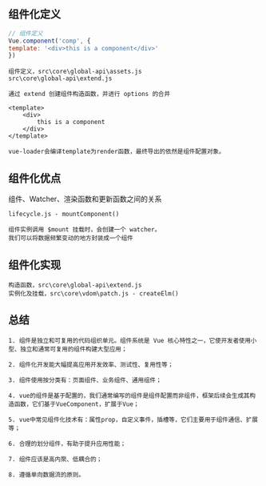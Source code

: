 ## 组件化定义

```js
// 组件定义
Vue.component('comp', {
template: '<div>this is a component</div>'
})
```

```
组件定义，src\core\global-api\assets.js
src\core\global-api\extend.js

通过 extend 创建组件构造函数，并进行 options 的合并
```



```vue
<template>
	<div>
		this is a component
	</div>
</template>
```

```
vue-loader会编译template为render函数，最终导出的依然是组件配置对象。
```





## 组件化优点

组件、Watcher、渲染函数和更新函数之间的关系

```
lifecycle.js - mountComponent()
```

```
组件实例调用 $mount 挂载时，会创建一个 watcher。
我们可以将数据频繁变动的地方封装成一个组件
```





## 组件化实现

```
构造函数，src\core\global-api\extend.js
实例化及挂载，src\core\vdom\patch.js - createElm()
```



## 总结

```
1. 组件是独立和可复用的代码组织单元。组件系统是 Vue 核心特性之一，它使开发者使用小型、独立和通常可复用的组件构建大型应用；

2. 组件化开发能大幅提高应用开发效率、测试性、复用性等；

3. 组件使用按分类有：页面组件、业务组件、通用组件；

4. vue的组件是基于配置的，我们通常编写的组件是组件配置而非组件，框架后续会生成其构造函数，它们基于VueComponent，扩展于Vue；

5. vue中常见组件化技术有：属性prop，自定义事件，插槽等，它们主要用于组件通信、扩展等；

6. 合理的划分组件，有助于提升应用性能；

7. 组件应该是高内聚、低耦合的；

8. 遵循单向数据流的原则。
```

